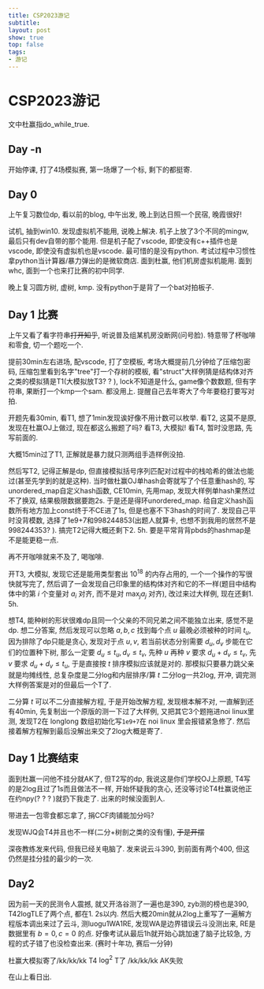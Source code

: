 ```yaml
---
title: CSP2023游记
subtitle: 
layout: post
show: true
top: false
tags: 
- 游记
---
```


# CSP2023游记

文中杜赢指do_while_true.

## Day -n

开始停课, 打了4场模拟赛, 第一场爆了一个标, 剩下的都挺寄.

## Day 0

上午复习数位dp, 看以前的blog, 中午出发, 晚上到达日照一个民宿, 晚霞很好!

试机, 抽到win10. 发现虚拟机不能用, 说晚上解决. 机子上放了3个不同的mingw, 最后只有dev自带的那个能用. 但是机子配了vscode, 即使没有c++插件也是vscode, 即使没有虚拟机也是vscode. 最可惜的是没有python. 考试过程中习惯性拿python当计算器/暴力弹出的是微软商店. 面到杜赢, 他们机房虚拟机能用. 面到whc, 面到一个也来打比赛的初中同学.

晚上复习圆方树, 虚树, kmp. 没有python于是背了一个bat对拍板子.

## Day 1 比赛

上午又看了看字符串~~打开知乎~~, 听说普及组某机房没断网(问号脸). 特意带了杯咖啡和零食, 切一个题吃一个.

提前30min左右进场, 配vscode, 打了空模板, 考场大概提前几分钟给了压缩包密码, 压缩包里看到名字"tree"打一个存树的模板, 看"struct"大样例猜是结构体对齐之类的模拟猜是T1(大模拟放T3? ? ), lock不知道是什么, game像个数数题, 但有字符串, 果断打一个kmp一个sam. 都没用上. 提醒自己去年寄大了今年要稳打要写对拍.

开题先看30min, 看T1, 想了1min发现诶好像不用计数可以枚举. 看T2, 这莫不是原, 发现在杜赢OJ上做过, 现在都这么搬题了吗? 看T3, 大模拟! 看T4, 暂时没思路, 先写前面的.

大概15min过了T1, 正解就是暴力就只测两组手造样例没拍.

然后写T2, 记得正解是dp, 但直接模拟括号序列匹配对过程中的栈哈希的做法也能过(甚至先学到的就是这种). 当时做杜赢OJ单hash会寄就写了个任意重hash的, 写unordered_map自定义hash函数, CE10min, 先用map, 发现大样例单hash果然过不了换双, 结果极限数据要跑2s. 于是还是得环unordered_map. 给自定义hash函数所有地方加上const终于不CE进了1s, 但是也塞不下3hash的时间了. 发现自己平时没背模数, 选择了1e9+7和998244853(出题人就算卡, 也想不到我用的居然不是998244353? ). 搞完T2记得大概还剩下2. 5h. 要是平常背背pbds的hashmap是不是能更稳一点.

再不开咖啡就来不及了, 喝咖啡.

开T3, 大模拟, 发现它还是能用类型套出 $10^{18}$ 的内存占用的, 一个一个操作的写很快就写完了, 然后调了一会发现自己印象里的结构体对齐和它的不一样(题目中结构体中的第 $i$ 个变量对 $a_i$ 对齐, 而不是对 $\max_j a_j$ 对齐), 改过来过大样例, 现在还剩1. 5h.

想T4, 能种树的形状很难dp且同一个父亲的不同兄弟之间不能独立出来, 感觉不是dp. 想二分答案, 然后发现可以忽略 $a, b, c$ 找到每个点 $u$ 最晚必须被种的时间 $t_u$, 因为排除了dp只能是贪心, 发现对于点 $u, v$, 若当前状态分别需要 $d_u, d_v$ 步能在它们的位置种下树, 那么一定要 $d_u\le t_u, d_v\le t_v$, 先种 $u$ 再种 $v$ 要求 $d_u+d_v\le t_v$, 先 $v$ 要求 $d_u+d_v\le t_u$, 于是直接按 $t$ 排序模拟应该就是对的. 那模拟只要暴力跳父亲就是均摊线性, 总复杂度是二分log和内层排序/算 $t$ 二分log一共2log, 开冲, 调完测大样例答案是对的但最后一个T了.

二分算 $t$ 可以不二分直接解方程, 于是开始改解方程, 发现根本解不对, 一直解到还有40min, 先复制出一个原版的测一下过了大样例, 又把其它3个题拖进noi linux里测, 发现T2在 longlong 数组初始化写`1e9+7`在 noi linux 里会报错紧急修了. 然后接着解方程解到最后没解出来交了2log大概是寄了.

## Day 1 比赛结束

面到杜赢一问他不挂分就AK了, 但T2写的dp, 我说这是你们学校OJ上原题, T4写的是2log且过了1s而且做法不一样, 开始怀疑我的贪心, 还没等讨论T4杜赢说他正在约npy(? ? ? )就扔下我走了. 出来的时候没面到人.

带进去一包零食都忘拿了, 捐CCF肉铺能加分吗?

发现WJQ会T4并且也不一样(二分+树剖之类的没有懂), ~~于是开摆~~

深夜教练发来代码, 但我已经关电脑了. 发来说云斗390, 到前面有两个400, 但这仍然是挂分挂的最少的一次.

## Day2

因为前一天的民测令人震撼, 就又开洛谷测了一遍也是390, zyb测的榜也是390, T42logTLE了两个点, 都在1. 2s以内. 然后大概20min就从2log上重写了一遍解方程版本调出来过了云斗, 测luogu1WA1RE, 发现WA是边界错误云斗没测出来, RE是数据里有 $b=0, c=0$ 的点. 好像考试从最后1h就开始心跳加速了脑子比较急, 方程的式子错了也没检查出来. (赛时十年功, 赛后一分钟)

杜赢大模拟寄了/kk/kk/kk T4 $\log^2$ T了 /kk/kk/kk AK失败

在山上看日出.